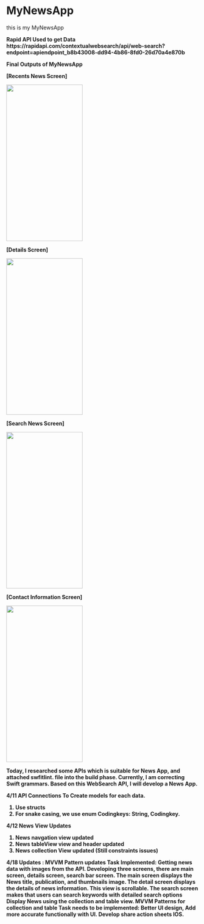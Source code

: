 # MyNewsApp
this is my MyNewsApp

<div><b> Rapid API Used to get Data<b></div>
https://rapidapi.com/contextualwebsearch/api/web-search?endpoint=apiendpoint_b8b43008-dd94-4b86-8fd0-26d70a4e870b  


Final Outputs of MyNewsApp

[Recents News Screen]

<img src = "https://github.com/Ghostlun/NewsAppDmo/blob/master/NewsDemo/Github%20source/firstScreen.gif" width = 200 height = 410/>

[Details Screen]

<img src = "https://github.com/Ghostlun/NewsAppDmo/blob/master/NewsDemo/Github%20source/detailsScreen.gif" width = 200 height = 410/>


[Search News Screen]

<img src = "https://github.com/Ghostlun/NewsAppDmo/blob/master/NewsDemo/Github%20source/secondScreen.gif" width = 200 height = 410/>

[Contact Information Screen]

<img src = "https://github.com/Ghostlun/NewsAppDmo/blob/master/NewsDemo/Github%20source/thirdScreen.gif" width = 200 height = 410/>




Today, I researched some APIs which is suitable for News App, and attached swfitlint. file into the build phase. 
Currently, I am correcting Swift grammars. Based on this WebSearch API, I will develop a News App.

4/11 API Connections
To Create models for each data. 
1. Use structs
2. For snake casing, we use enum Codingkeys: String, Codingkey.

4/12 News View Updates
1. News navgation view updated
2. News tableView view and header updated
3. News collection View updated (Still constraints issues)

4/18 Updates : MVVM Pattern updates
Task Implemented:
Getting news data with images from the API.
Developing three screens, there are main screen, details screen, search bar screen.
The main screen displays the News title, publication, and thumbnails image.
The detail screen displays the details of news information. This view is scrollable.
The search screen makes that users can search keywords with detailed search options
Display News using the collection and table view.
MVVM Patterns for collection and table
Task needs to be implemented:
Better UI design,
Add more accurate functionally with UI.
Develop share action sheets IOS.

